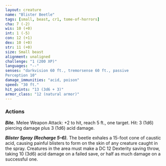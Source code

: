 ```yaml
---
layout: creature
name: "Blister Beetle"
tags: [small, beast, cr1, tome-of-horrors]
cha: 7 (-2)
wis: 10 (+0)
int: 1 (-5)
con: 12 (+1)
dex: 10 (+0)
str: 11 (+0)
size: Small beast
alignment: unaligned
challenge: "1 (200 XP)"
languages: "--"
senses: "darkvision 60 ft., tremorsense 60 ft., passive
Perception 10"
damage_immunities: "acid, poison"
speed: "30 ft."
hit_points: "13 (3d6 + 3)"
armor_class: "12 (natural armor)"
---
```


### Actions

***Bite.*** Melee Weapon Attack: +2 to hit, reach 5 ft., one target. Hit: 3 (1d6)
piercing damage plus 3 (1d6) acid damage.

***Blister Spray (Recharge 5–6).*** The beetle exhales a 15-foot cone of
caustic acid, causing painful blisters to form on the skin of any creature
caught in the spray. Creatures in the area must make a DC 12 Dexterity
saving throw, taking 10 (3d6) acid damage on a failed save, or half as
much damage on a successful one.
